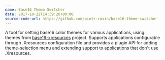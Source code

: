 ```yaml
---
name: Base16 Theme Switcher
date: 2017-10-22T14:39:20+00:00
source-code-url: https://github.com/piotr-rusin/base16-theme-switcher
---
```


A tool for setting base16 color themes for various applications, using themes from [base16-xresources][11] project. Supports applications configurable through .Xresources configuration file and provides a plugin API for adding theme-selection menu and extending support to applications that don't use .Xresources.

[11]: https://github.com/chriskempson/base16-xresources
